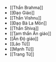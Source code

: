 - [[Thần Brahma]]
- [[Đạo Giáo]]
- [[Thần Vishnu]]
- [[Đạo Bà La Môn]]
- [[Thần Shiva]]
- [[Tam thần Ấn giáo]]
- [[Ấn Độ giáo]]
- [[Lão Tử]]
- [[Mạnh Tử]]
- [[Trang Tử]]

